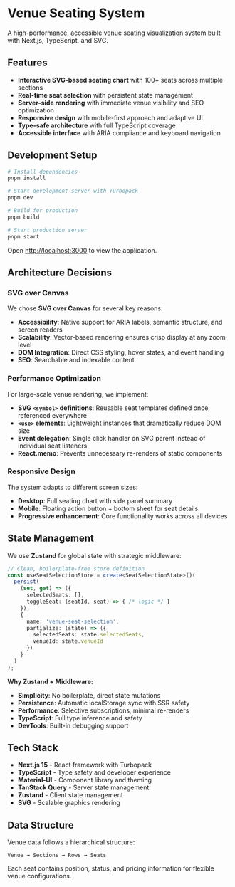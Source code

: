 # Venue Seating System

A high-performance, accessible venue seating visualization system built with Next.js, TypeScript, and SVG.

## Features

- **Interactive SVG-based seating chart** with 100+ seats across multiple sections
- **Real-time seat selection** with persistent state management
- **Server-side rendering** with immediate venue visibility and SEO optimization
- **Responsive design** with mobile-first approach and adaptive UI
- **Type-safe architecture** with full TypeScript coverage
- **Accessible interface** with ARIA compliance and keyboard navigation

## Development Setup

```bash
# Install dependencies
pnpm install

# Start development server with Turbopack
pnpm dev

# Build for production
pnpm build

# Start production server
pnpm start
```

Open [http://localhost:3000](http://localhost:3000) to view the application.

## Architecture Decisions

### SVG over Canvas
We chose **SVG over Canvas** for several key reasons:
- **Accessibility**: Native support for ARIA labels, semantic structure, and screen readers
- **Scalability**: Vector-based rendering ensures crisp display at any zoom level
- **DOM Integration**: Direct CSS styling, hover states, and event handling
- **SEO**: Searchable and indexable content

### Performance Optimization
For large-scale venue rendering, we implement:
- **SVG `<symbol>` definitions**: Reusable seat templates defined once, referenced everywhere
- **`<use>` elements**: Lightweight instances that dramatically reduce DOM size
- **Event delegation**: Single click handler on SVG parent instead of individual seat listeners
- **React.memo**: Prevents unnecessary re-renders of static components

### Responsive Design
The system adapts to different screen sizes:
- **Desktop**: Full seating chart with side panel summary
- **Mobile**: Floating action button + bottom sheet for seat details
- **Progressive enhancement**: Core functionality works across all devices

## State Management

We use **Zustand** for global state with strategic middleware:

```typescript
// Clean, boilerplate-free store definition
const useSeatSelectionStore = create<SeatSelectionState>()(
  persist(
    (set, get) => ({
      selectedSeats: [],
      toggleSeat: (seatId, seat) => { /* logic */ }
    }),
    {
      name: 'venue-seat-selection',
      partialize: (state) => ({ 
        selectedSeats: state.selectedSeats,
        venueId: state.venueId 
      })
    }
  )
);
```

**Why Zustand + Middleware:**
- **Simplicity**: No boilerplate, direct state mutations
- **Persistence**: Automatic localStorage sync with SSR safety
- **Performance**: Selective subscriptions, minimal re-renders
- **TypeScript**: Full type inference and safety
- **DevTools**: Built-in debugging support

## Tech Stack

- **Next.js 15** - React framework with Turbopack
- **TypeScript** - Type safety and developer experience
- **Material-UI** - Component library and theming
- **TanStack Query** - Server state management
- **Zustand** - Client state management
- **SVG** - Scalable graphics rendering

## Data Structure

Venue data follows a hierarchical structure:
```
Venue → Sections → Rows → Seats
```

Each seat contains position, status, and pricing information for flexible venue configurations.
